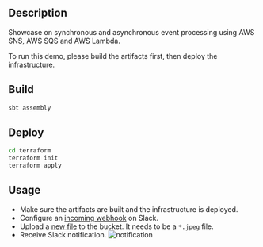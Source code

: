 ## Description

Showcase on synchronous and asynchronous event processing using AWS SNS, AWS SQS and AWS Lambda.

To run this demo, please build the artifacts first, then deploy the infrastructure.

## Build

```bash
sbt assembly
```

## Deploy

```bash
cd terraform
terraform init
terraform apply
```

## Usage

- Make sure the artifacts are built and the infrastructure is deployed.
- Configure an [incoming webhook](https://api.slack.com/incoming-webhooks) on Slack.
- Upload a [new file](https://s3.console.aws.amazon.com/s3/buckets/sns-sqs-upload-bucket/?region=eu-central-1&tab=overview) to the bucket. It needs to be a `*.jpeg` file.
- Receive Slack notification.
   ![notification](https://user-images.githubusercontent.com/3427394/41969768-c61a6a7a-7a08-11e8-9352-83f0e1f1bd63.png)

 

